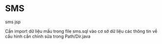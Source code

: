 SMS
===

sms jsp

Cần import dữ liệu mấu trong file sms.sql vào cơ sở dữ liệu
các thông tin về cấu hình cần chỉnh sửa trong Path/Dir.java
